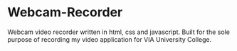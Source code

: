 # Webcam-Recorder
Webcam video recorder written in html, css and javascript. 
Built for the sole purpose of recording my video application for VIA University College.
